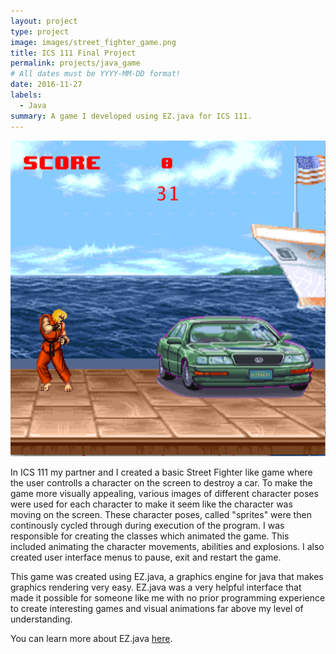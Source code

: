 ```yaml
---
layout: project
type: project
image: images/street_fighter_game.png
title: ICS 111 Final Project
permalink: projects/java_game
# All dates must be YYYY-MM-DD format!
date: 2016-11-27
labels:
  - Java
summary: A game I developed using EZ.java for ICS 111.
---
```


  <img class="ui image" src="../images/street_fighter_game.png">
  

In ICS 111 my partner and I created a basic Street Fighter like game where the user controlls a character on the screen to destroy a car. To make the game more visually appealing, various images of different character poses were used for each character to make it seem like the character was moving on the screen. These character poses, called "sprites" were then continously cycled through during execution of the program. I was responsible for creating the classes which animated the game. This included animating the character movements, abilities and explosions. I also created user interface menus to pause, exit and restart the game. 

This game was created using EZ.java, a graphics engine for java that makes graphics rendering very easy. EZ.java was a very helpful interface that made it possible for someone like me with no prior programming experience to create interesting games and visual animations far above my level of understanding. 

You can learn more about EZ.java [here](http://www2.hawaii.edu/~dylank/ics111/).


